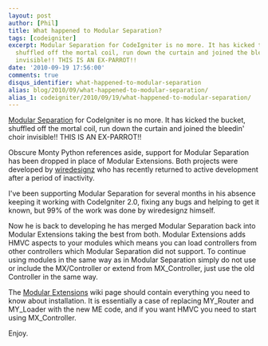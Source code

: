 ```yaml
---
layout: post
author: [Phil]
title: What happened to Modular Separation?
tags: [codeigniter]
excerpt: Modular Separation for CodeIgniter is no more. It has kicked the bucket,
  shuffled off the mortal coil, run down the curtain and joined the bleedin' choir
  invisible!! THIS IS AN EX-PARROT!!
date: '2010-09-19 17:56:00'
comments: true
disqus_identifier: what-happened-to-modular-separation
alias: blog/2010/09/what-happened-to-modular-separation/
alias_1: codeigniter/2010/09/19/what-happened-to-modular-separation/
---
```


[Modular Separation](http://codeigniter.com/wiki/Modular_Separation/) for CodeIgniter is no more. It has kicked the bucket, shuffled off the mortal coil, run down the curtain and joined the bleedin' choir invisible!! THIS IS AN EX-PARROT!!

Obscure Monty Python references aside, support for Modular Separation has been dropped in place of Modular Extensions. Both projects were developed by [wiredesignz](http://twitter.com/wiredesignz) who has recently returned to active development after a period of inactivity.

I've been supporting Modular Separation for several months in his absence keeping it working with CodeIgniter 2.0, fixing any bugs and helping to get it known, but 99% of the work was done by wiredesignz himself.

Now he is back to developing he has merged Modular Separation back into Modular Extensions taking the best from both. Modular Extensions adds HMVC aspects to your modules which means you can load controllers from other controllers which Modular Separation did not support. To continue using modules in the same way as in Modular Separation simply do not use or include the MX/Controller or extend from MX\_Controller, just use the old Controller in the same way.

The [Modular Extensions](http://codeigniter.com/wiki/Modular_Extensions_-_HMVC/) wiki page should contain everything you need to know about installation. It is essentially a case of replacing MY\_Router and MY\_Loader with the new ME code, and if you want HMVC you need to start using MX\_Controller.

Enjoy.
